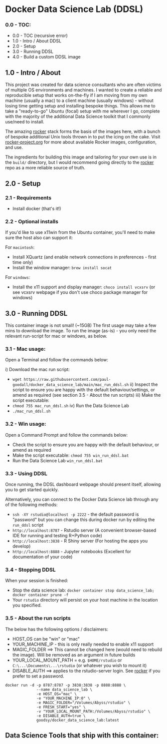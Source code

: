 # Docker Data Science Lab (DDSL)

### 0.0 - TOC:

- 0.0 - TOC (recursive error)
- 1.0 - Intro / About DDSL
- 2.0 - Setup
- 3.0 - Running DDSL
- 4.0 - Build a custom DDSL image

## 1.0 - Intro / About

This project was created for data science consultants who are often victims of multiple OS environments and machines.  I wanted to create a reliable and reproducible setup that works on-the-fly if I am moving from my own machine (usually a mac) to a client machine (usually windows) - without losing time getting setup and installing bespoke things.  This allows me to take a "ready-to-go" Ubuntu (focal) setup with me wherever I go, complete with the majority of the additional Data Science toolkit that I commonly use/need to install.

The amazing [rocker](https://github.com/rocker-org/rocker) stack forms the basis of the images here, with a bunch of bespoke additional Unix tools thrown in to put the icing on the cake.  Visit [rocker-project.org](https://rocker-project.org) for more about available Rocker images, configuration, and use.

The ingredients for building this image and tailoring for your own use is in the `build/` directory, but I would recommend going directly to the [rocker](https://github.com/rocker-org/rocker) repo as a more reliable source of truth.

## 2.0 - Setup

### 2.1 - Requirements

- Install docker (that's it!)

### 2.2 - Optional installs

If you'd like to use x11win from the Ubuntu container, you'll need to make sure the host also can support it:

For `macintosh`: 
- Install XQuartz (and enable network connections in preferences - first time only)
- Install the window manager: `brew install socat`

For `windows`:
- Install the x11 support and display manager: `choco install vcxsrv`  (or see vcxsrv webpage if you don't use choco package manager for windows)

## 3.0 - Running DDSL

This container image is not small! (~15GB) The first usage may take a few mins to download the image.
To run the image (as-is) - you only need the relevant run-script for mac or windows, as below.

### 3.1 - Mac usage:

Open a Terminal and follow the commands below:

i) Download the mac run script: 
- `wget https://raw.githubusercontent.com/paul-goodall/docker_data_science_lab/main/mac_run_ddsl.sh`
ii) Inspect the script to ensure you are happy with the default behaviour/settings, or amend as required (see section 3.5 - About the run scripts)
iii) Make the script executable:  
- `chmod 755 mac_run_ddsl.sh`
iv) Run the Data Science Lab
- `./mac_run_ddsl.sh`

### 3.2 - Win usage:

Open a Command Prompt and follow the commands below:
- Check the script to ensure you are happy with the default behaviour, or amend as required
- Make the script executable:  `chmod 755 win_run_ddsl.bat`
- Run the Data Science Lab `win_run_ddsl.bat`

### 3.3 - Using DDSL

Once running, the DDSL dashboard webpage should present itself, allowing you to get started quickly.

Alternatively, you can connect to the Docker Data Science lab through any of the following methods:
- `ssh -XY rstudio@localhost -p 2222` - the default password is "password" but you can change this during docker run by editing the `run_ddsl` script
- `http://localhost:8787` - Rstudio server  (A convenient browser-based IDE for running and testing R+Python code)
- `http://localhost:3838` - R Shiny server  (For hosting the apps you develop)
- `http://localhost:8888` - Jupyter notebooks  (Excellent for documentation of your code)

### 3.4 - Stopping DDSL

When your session is finished:
- Stop the data science lab: `docker container stop data_science_lab; docker container prune -f`
- Your `rstudio` directory will persist on your host machine in the location you specified.

### 3.5 - About the run scripts

The below has the following options / disclaimers:
- HOST_OS can be "win" or "mac"
- YOUR_MACHINE_IP - this is only really needed to enable x11 support
- MAGIC_FOLDER ==> This cannot be changed here (would need to rebuild the image).  Will be removed as an argument in future builds
- YOUR_LOCAL_MOUNT_PATH = e.g. `$HOME/rstudio` or `C:\...\Documents\...\rstudio` (or whatever you wish to mount it)
- DISABLE_AUTH ==> applies to the rstudio-server login.  See [rocker](https://github.com/rocker-org/rocker) if you prefer to set a password.

```
docker run -d -p 8787:8787 -p 3838:3838 -p 8888:8888 \
              --name data_science_lab \
              -e HOST_OS="mac" \
              -e "YOUR_MACHINE_IP:0" \
              -e MAGIC_FOLDER="/Volumes/Abyss/rstudio" \
              -e FRESH_START="yes" \
              -v "YOUR_LOCAL_MOUNT_PATH:/Volumes/Abyss/rstudio" \
              -e DISABLE_AUTH=true \
              goodsy/docker_data_science_lab:latest
```


## Data Science Tools that ship with this container:
